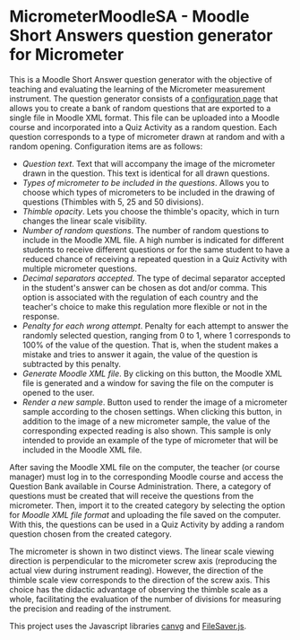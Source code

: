 **MicrometerMoodleSA** - Moodle Short Answers question generator for Micrometer
==============

This is a Moodle Short Answer question generator with the objective of teaching and evaluating the learning of the Micrometer measurement instrument. The question generator consists of a [configuration page](https://jocoteles.github.io/MicrometerMoodleSA/) that allows you to create a bank of random questions that are exported to a single file in Moodle XML format. This file can be uploaded into a Moodle course and incorporated into a Quiz Activity as a random question. Each question corresponds to a type of micrometer drawn at random and with a random opening. Configuration items are as follows:

- *Question text*. Text that will accompany the image of the micrometer drawn in the question. This text is identical for all drawn questions.
- *Types of micrometer to be included in the questions*. Allows you to choose which types of micrometers to be included in the drawing of questions (Thimbles with 5, 25 and 50 divisions).
- *Thimble opacity*. Lets you choose the thimble's opacity, which in turn changes the linear scale visibility.
- *Number of random questions*. The number of random questions to include in the Moodle XML file. A high number is indicated for different students to receive different questions or for the same student to have a reduced chance of receiving a repeated question in a Quiz Activity with multiple micrometer questions.
- *Decimal separators accepted*. The type of decimal separator accepted in the student's answer can be chosen as dot and/or comma. This option is associated with the regulation of each country and the teacher's choice to make this regulation more flexible or not in the response.
- *Penalty for each wrong attempt*. Penalty for each attempt to answer the randomly selected question, ranging from 0 to 1, where 1 corresponds to 100% of the value of the question. That is, when the student makes a mistake and tries to answer it again, the value of the question is subtracted by this penalty.
- *Generate Moodle XML file*. By clicking on this button, the Moodle XML file is generated and a window for saving the file on the computer is opened to the user.
- *Render a new sample*. Button used to render the image of a micrometer sample according to the chosen settings. When clicking this button, in addition to the image of a new micrometer sample, the value of the corresponding expected reading is also shown. This sample is only intended to provide an example of the type of micrometer that will be included in the Moodle XML file.

After saving the Moodle XML file on the computer, the teacher (or course manager) must log in to the corresponding Moodle course and access the Question Bank available in Course Administration. There, a category of questions must be created that will receive the questions from the micrometer. Then, import it to the created category by selecting the option for *Moodle XML file format* and uploading the file saved on the computer. With this, the questions can be used in a Quiz Activity by adding a random question chosen from the created category.

The micrometer is shown in two distinct views. The linear scale viewing direction is perpendicular to the micrometer screw axis (reproducing the actual view during instrument reading). However, the direction of the thimble scale view corresponds to the direction of the screw axis. This choice has the didactic advantage of observing the thimble scale as a whole, facilitating the evaluation of the number of divisions for measuring the precision and reading of the instrument.

This project uses the Javascript libraries [canvg](https://github.com/canvg/canvg) and [FileSaver.js](https://github.com/eligrey/FileSaver.js/).

